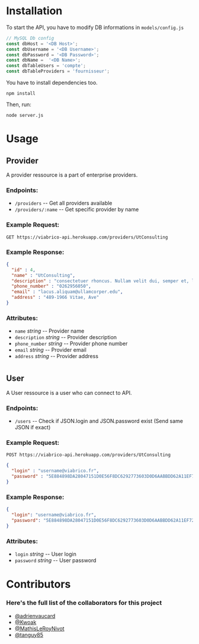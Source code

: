 # Installation

To start the API, you have to modify DB informations in `models/config.js`

```js
// MySQL Db config
const dbHost = '<DB Host>';
const dbUsername = '<DB Username>';
const dbPassword = '<DB Password>';
const dbName =  '<DB Name>';
const dbTableUsers = 'compte';
const dbTableProviders = 'fournisseur';
```
You have to install dependencies too.

`npm install`

Then, run:

`node server.js`

# Usage

## Provider

A provider ressource is a part of enterprise providers.

### Endpoints:

  * `/providers` -- Get all providers available
  * `/providers/:name` -- Get specific provider by name


### Example Request:

`GET https://viabrico-api.herokuapp.com/providers/UtConsulting`


### Example Response:

```json
{
  "id" : 4,
  "name" : "UtConsulting",
  "description" : "consectetuer rhoncus. Nullam velit dui, semper et, lacinia vitae, sodales at, velit. Pellentesque ultricies dignissim lacus. Aliquam rutrum lorem ac risus. Morbi",
  "phone_number" : "0262956050",
  "email" : "lacus.aliquam@ullamcorper.edu",
  "address" : "489-1966 Vitae, Ave"
}
```


### Attributes:

  * `name` _string_ -- Provider name
  * `description` _string_ -- Provider description
  * `phone_number` _string_ -- Provider phone number
  * `email` _string_ -- Provider email
  * `address` _string_ -- Provider address

#

## User

A User ressource is a user who can connect to API.

### Endpoints:

  * `/users` -- Check if JSON.login and JSON.password exist (Send same JSON if exact)


### Example Request:

`POST https://viabrico-api.herokuapp.com/providers/UtConsulting`

```json
{
  "login" : "username@viabrico.fr",
  "password" : "5E884898DA28047151D0E56F8DC6292773603D0D6AABBDD62A11EF721D1542D8"
}
```

### Example Response:

```json
{
  "login": "username@viabrico.fr",
  "password": "5E884898DA28047151D0E56F8DC6292773603D0D6AABBDD62A11EF721D1542D8"
}
```


### Attributes:

  * `login` _string_ -- User login
  * `password` _string_ -- User password

  
  
# Contributors 
### Here's the full list of the collaborators for this project
- [@adrienvaucard](https://github.com/adrienvaucard "Go to @adrienvaucard's Github")
- [@Kwoak](https://github.com/Kwoak "Go to @Kwoak's Github")
- [@MathisLeRoyNivot](https://github.com/MathisLeRoyNivot "Go to @MathisLeRoyNivot's Github")
- [@tanguy85](https://github.com/tanguy85 "Go to @tanguy85's Github")




